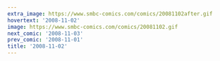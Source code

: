 ```yaml
---
extra_image: https://www.smbc-comics.com/comics/20081102after.gif
hovertext: '2008-11-02'
image: https://www.smbc-comics.com/comics/20081102.gif
next_comic: '2008-11-03'
prev_comic: '2008-11-01'
title: '2008-11-02'
---
```


